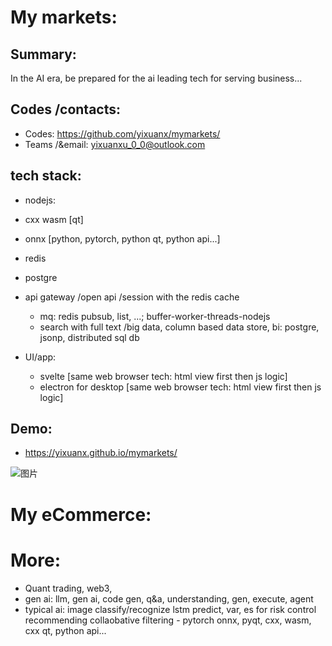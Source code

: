 # My markets:
## Summary:
In the AI era, be prepared for the ai leading tech for serving business...


## Codes /contacts:
* Codes: https://github.com/yixuanx/mymarkets/
* Teams /&email: yixuanxu_0_0@outlook.com


## tech stack:
  * nodejs:
  * cxx wasm [qt]
  * onnx [python, pytorch, python qt, python api...]

  * redis
  * postgre

  * api gateway /open api /session with the redis cache
    * mq: redis pubsub, list, ...;  buffer-worker-threads-nodejs
    * search with full text /big data, column based data store, bi:  postgre, jsonp, distributed sql db

  * UI/app:
    * svelte [same web browser tech: html view first then js logic]
    * electron for desktop [same web browser tech: html view first then js logic]


## Demo:
* https://yixuanx.github.io/mymarkets/

<img alt="图片" src="https://github.com/user-attachments/assets/31e41ff1-087d-4b11-a1c8-4eea0ae3b29d" />



# My eCommerce:



# More:  
- Quant trading, web3, 
- gen ai: llm, gen ai, code gen, q&a, understanding, gen, execute, agent 
- typical ai:
  image classify/recognize
  lstm predict, var, es for risk control
  recommending collaobative filtering - pytorch onnx, pyqt, cxx, wasm, cxx qt, python api...
